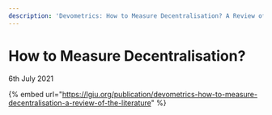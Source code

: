 ```yaml
---
description: 'Devometrics: How to Measure Decentralisation? A Review of the Literature'
---
```


# How to Measure Decentralisation?

6th July 2021

{% embed url="https://lgiu.org/publication/devometrics-how-to-measure-decentralisation-a-review-of-the-literature" %}
